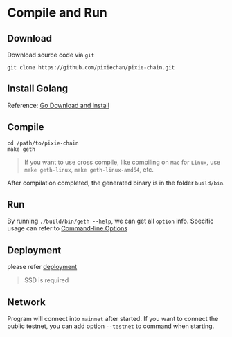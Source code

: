 # Compile and Run

## Download

Download source code via `git`
```
git clone https://github.com/pixiechan/pixie-chain.git
```

## Install Golang

Reference: [Go Download and install](https://golang.org/doc/install)

## Compile
```
cd /path/to/pixie-chain
make geth
```
> If you want to use cross compile, like compiling on `Mac` for `Linux`, use `make geth-linux`, `make geth-linux-amd64`, etc.

After compilation completed, the generated binary is in the folder `build/bin`.

## Run
By running `./build/bin/geth --help`, we can get all `option` info. Specific usage can refer to [Command-line Options](https://geth.ethereum.org/docs/interface/command-line-options)

## Deployment

please refer [deployment](/dev/deploy.md)

> SSD is required

## Network
Program will connect into `mainnet` after started. If you want to connect the public testnet, you can add option `--testnet` to command when starting. 
